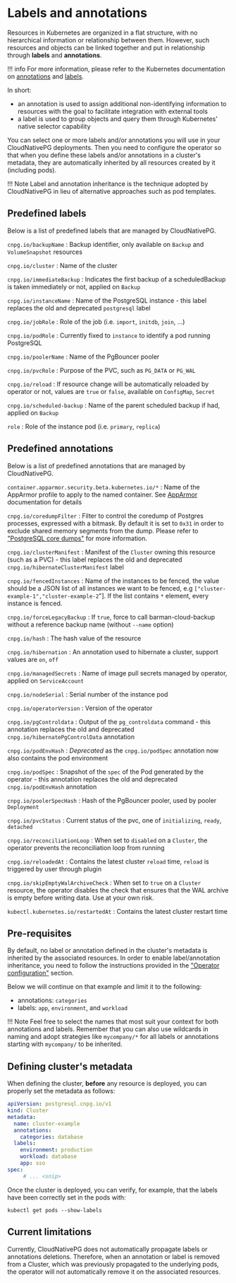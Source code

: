 # Labels and annotations

Resources in Kubernetes are organized in a flat structure, with no hierarchical
information or relationship between them. However, such resources and objects
can be linked together and put in relationship through **labels** and
**annotations**.

!!! info
    For more information, please refer to the Kubernetes documentation on
    [annotations](https://kubernetes.io/docs/concepts/overview/working-with-objects/annotations/) and
    [labels](https://kubernetes.io/docs/concepts/overview/working-with-objects/labels/).

In short:

- an annotation is used to assign additional non-identifying information to
  resources with the goal to facilitate integration with external tools
- a label is used to group objects and query them through Kubernetes' native
  selector capability

You can select one or more labels and/or annotations you will use
in your CloudNativePG deployments. Then you need to configure the operator
so that when you define these labels and/or annotations in a cluster's metadata,
they are automatically inherited by all resources created by it (including pods).

!!! Note
    Label and annotation inheritance is the technique adopted by CloudNativePG
    in lieu of alternative approaches such as pod templates.

## Predefined labels

Below is a list of predefined labels that are managed by CloudNativePG.

`cnpg.io/backupName`
:   Backup identifier, only available on `Backup` and `VolumeSnapshot`
    resources

`cnpg.io/cluster`
:   Name of the cluster

`cnpg.io/immediateBackup`
:   Indicates the first backup of a scheduledBackup is taken immediately or not,
    applied on `Backup`

`cnpg.io/instanceName`
:   Name of the PostgreSQL instance - this label replaces the old and
    deprecated `postgresql` label

`cnpg.io/jobRole`
:   Role of the job (i.e. `import`, `initdb`, `join`, ...)

`cnpg.io/podRole`
:   Currently fixed to `instance` to identify a pod running PostgreSQL

`cnpg.io/poolerName`
:   Name of the PgBouncer pooler

`cnpg.io/pvcRole`
:   Purpose of the PVC, such as `PG_DATA` or `PG_WAL`

`cnpg.io/reload`
:   If resource change will be automatically reloaded by operator or not, values
    are `true` or `false`, available on `ConfigMap`, `Secret`

`cnpg.io/scheduled-backup`
:   Name of the parent scheduled backup if had, applied on `Backup`

`role`
:   Role of the instance pod (i.e. `primary`, `replica`)

## Predefined annotations

Below is a list of predefined annotations that are managed by CloudNativePG.

`container.apparmor.security.beta.kubernetes.io/*`
:   Name of the AppArmor profile to apply to the named container.
    See [AppArmor](security.md#restricting-pod-access-using-apparmor)
    documentation for details

`cnpg.io/coredumpFilter`
:   Filter to control the coredump of Postgres processes, expressed with a
    bitmask. By default it is set to `0x31` in order to exclude shared memory
    segments from the dump. Please refer to ["PostgreSQL core dumps"](troubleshooting.md#postgresql-core-dumps)
    for more information.

`cnpg.io/clusterManifest`
:   Manifest of the `Cluster` owning this resource (such as a PVC) - this label
    replaces the old and deprecated `cnpg.io/hibernateClusterManifest` label

`cnpg.io/fencedInstances`
:   Name of the instances to be fenced, the value should be a JSON list of all instances
    we want to be fenced, e.g `["cluster-example-1","cluster-example-2`"]. If the list
    contains `*` element, every instance is fenced.

`cnpg.io/forceLegacyBackup`
:   If `true`, force to call barman-cloud-backup without a reference backup name
    (without `--name` option)

`cnpg.io/hash`
:   The hash value of the resource

`cnpg.io/hibernation`
:   An annotation used to hibernate a cluster, support values are `on`, `off`

`cnpg.io/managedSecrets`
:   Name of image pull secrets managed by operator, applied on `ServiceAccount`

`cnpg.io/nodeSerial`
:   Serial number of the instance pod

`cnpg.io/operatorVersion`
:   Version of the operator

`cnpg.io/pgControldata`
:   Output of the `pg_controldata` command - this annotation replaces the old and
    deprecated `cnpg.io/hibernatePgControlData` annotation

`cnpg.io/podEnvHash`
:   *Deprecated* as the `cnpg.io/podSpec` annotation now also contains the pod environment

`cnpg.io/podSpec`
:   Snapshot of the `spec` of the Pod generated by the operator - this annotation replaces
    the old and deprecated `cnpg.io/podEnvHash` annotation

`cnpg.io/poolerSpecHash`
:   Hash of the PgBouncer pooler, used by pooler `Deployment`

`cnpg.io/pvcStatus`
:   Current status of the pvc, one of `initializing`, `ready`, `detached`

`cnpg.io/reconciliationLoop`
:   When set to `disabled` on a `Cluster`, the operator prevents the
    reconciliation loop from running

`cnpg.io/reloadedAt`
:   Contains the latest cluster `reload` time, `reload` is triggered by user through plugin

`cnpg.io/skipEmptyWalArchiveCheck`
:   When set to `true` on a `Cluster` resource, the operator disables the check
    that ensures that the WAL archive is empty before writing data. Use at your own
    risk.

`kubectl.kubernetes.io/restartedAt`
:  Contains the latest cluster restart time

## Pre-requisites

By default, no label or annotation defined in the cluster's metadata is
inherited by the associated resources.
In order to enable label/annotation inheritance, you need to follow the
instructions provided in the ["Operator configuration"](operator_conf.md) section.

Below we will continue on that example and limit it to the following:

- annotations: `categories`
- labels: `app`, `environment`, and `workload`

!!! Note
    Feel free to select the names that most suit your context for both
    annotations and labels. Remember that you can also use wildcards
    in naming and adopt strategies like `mycompany/*` for all labels
    or annotations starting with `mycompany/` to be inherited.

## Defining cluster's metadata

When defining the cluster, **before** any resource is deployed, you can
properly set the metadata as follows:

```yaml
apiVersion: postgresql.cnpg.io/v1
kind: Cluster
metadata:
  name: cluster-example
  annotations:
    categories: database
  labels:
    environment: production
    workload: database
    app: sso
spec:
     # ... <snip>
```

Once the cluster is deployed, you can verify, for example, that the labels
have been correctly set in the pods with:

```shell
kubectl get pods --show-labels
```

## Current limitations

Currently, CloudNativePG does not automatically propagate labels or
annotations deletions. Therefore, when an annotation or label is removed from
a Cluster, which was previously propagated to the underlying pods, the operator
will not automatically remove it on the associated resources.
